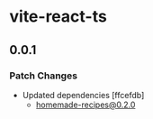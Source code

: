 # vite-react-ts

## 0.0.1

### Patch Changes

- Updated dependencies [ffcefdb]
  - homemade-recipes@0.2.0
